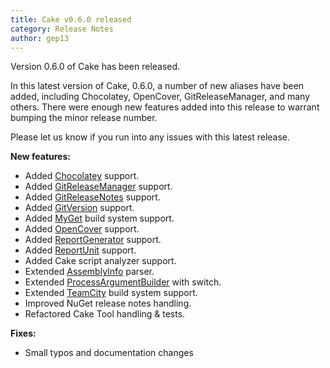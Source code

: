 ```yaml
---
title: Cake v0.6.0 released
category: Release Notes
author: gep13
---
```


Version 0.6.0 of Cake has been released.

In this latest version of Cake, 0.6.0, a number of new aliases have been added, including Chocolatey, OpenCover, GitReleaseManager, and many others.  There were enough new features added into this release to warrant bumping the minor release number.

Please let us know if you run into any issues with this latest release.

<!--excerpt-->

**New features:**

* Added [Chocolatey](dsl://chocolatey) support.
* Added [GitReleaseManager](dsl://gitreleasemanager) support.
* Added [GitReleaseNotes](dsl://gitreleasenotes) support.
* Added [GitVersion](dsl://gitversion) support.
* Added [MyGet](dsl://build-system) build system support.
* Added [OpenCover](dsl://opencover) support.
* Added [ReportGenerator](dsl://reportgenerator) support.
* Added [ReportUnit](dsl://reportunit) support.
* Added Cake script analyzer support.
* Extended [AssemblyInfo](api://cake.common.solution.project.properties) parser.
* Extended [ProcessArgumentBuilder](api://cake.core.io.arguments) with switch.
* Extended [TeamCity](dsl://build-system) build system support.
* Improved NuGet release notes handling.
* Refactored Cake Tool handling & tests.

**Fixes:**

* Small typos and documentation changes